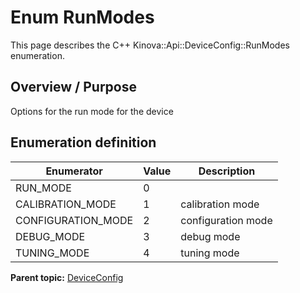 # Enum RunModes

This page describes the C++ Kinova::Api::DeviceConfig::RunModes enumeration.

## Overview / Purpose

Options for the run mode for the device

## Enumeration definition

|Enumerator|Value|Description|
|----------|-----|-----------|
|RUN\_MODE|0| |
|CALIBRATION\_MODE|1|calibration mode|
|CONFIGURATION\_MODE|2|configuration mode|
|DEBUG\_MODE|3|debug mode|
|TUNING\_MODE|4|tuning mode|

**Parent topic:** [DeviceConfig](../references/summary_DeviceConfig.md)

